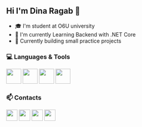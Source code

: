 ## Hi I'm Dina Ragab 👋
- 🎓 I'm student at O6U university  
- 🌱 I'm currently Learning Backend with .NET Core  
- 🚀 Currently building small practice projects  
  
### 💻 Languages & Tools  

  <img src="https://cdn.jsdelivr.net/gh/devicons/devicon/icons/cplusplus/cplusplus-original.svg" width="40"/>  <img src="https://cdn.jsdelivr.net/gh/devicons/devicon/icons/csharp/csharp-original.svg" width="40"/>  <img src="https://cdn.jsdelivr.net/gh/devicons/devicon/icons/html5/html5-original.svg" width="40"/>  <img src="https://cdn.jsdelivr.net/gh/devicons/devicon/icons/css3/css3-original.svg" width="40"/> 
  

### 📫 Contacts  

  <a href="https://www.linkedin.com/in/dina-ragab-7a263a298/"><img src="https://cdn.jsdelivr.net/gh/devicons/devicon/icons/linkedin/linkedin-original.svg" width="30"/></a>
  <a href="https://codeforces.com/profile/Dina.ragab">  <img src="https://cdn.iconscout.com/icon/free/png-512/free-codeforces-3628695-3029920.png" width="30"/></a>
  <a href="https://www.facebook.com/share/1BKMZVs7tg/"><img src="https://cdn.jsdelivr.net/gh/devicons/devicon/icons/facebook/facebook-original.svg" width="30"/></a>
<a href="mailto:dinaragab982005@gmail.com"><img src="https://cdn-icons-png.flaticon.com/512/281/281769.png" width="30"/></a>

<!--
**DinaRagab98/DinaRagab98** is a ✨ _special_ ✨ repository because its `README.md` (this file) appears on your GitHub profile.

Here are some ideas to get you started:

- 🔭 I’m currently working on ...
- 🌱 I’m currently learning ...
- 👯 I’m looking to collaborate on ...
- 🤔 I’m looking for help with ...
- 💬 Ask me about ...
- 📫 How to reach me: ...
- 😄 Pronouns: ...
- ⚡ Fun fact: ...
-->

